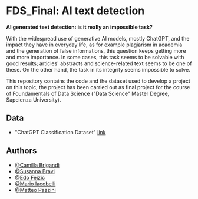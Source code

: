 # FDS_Final: AI text detection

**AI generated text detection: is it really an impossible task?**

With the widespread use of generative AI models, mostly ChatGPT,
and the impact they have in everyday life, as for example plagiarism in academia and the generation of false informations, this question keeps getting more and more importance. In some cases, this task seems to be solvable with good results; articles' abstracts and science-related text seems to be one of these. On the other hand, the task in its integrity seems impossible to solve. 

This repository contains the code and the dataset used to develop a project on this topic; the project has been carried out as final project for the course of Foundamentals of Data Science ("Data Science" Master Degree, Sapeienza University).

## Data
- "ChatGPT Classification Dataset" [link](https://www.kaggle.com/datasets/mahdimaktabdar/chatgpt-classification-dataset)

## Authors
- [@Camilla Brigandì](https://github.com/camillabrigandi)
- [@Susanna Bravi](https://github.com/susannabravi)
- [@Edo Fejzic](https://github.com/do3-173)
- [@Mario Iacobelli](https://github.com/Marioiacobelli)
- [@Matteo Pazzini](https://github.com/matteopazzini)
